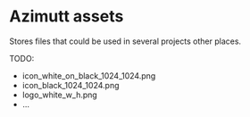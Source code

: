 # Azimutt assets

Stores files that could be used in several projects other places.

TODO:
- icon_white_on_black_1024_1024.png
- icon_black_1024_1024.png
- logo_white_w_h.png
- ...
